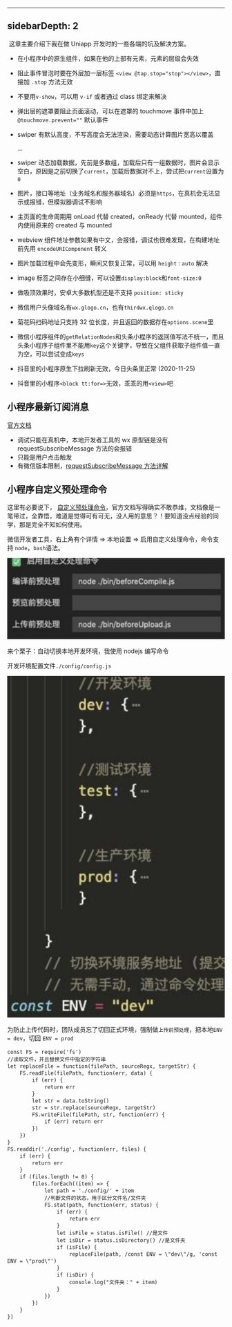 ---

## sidebarDepth: 2

​​ 这章主要介绍下我在做 Uniapp 开发时的一些各端的坑及解决方案。

- 在小程序中的原生组件，如果在他的上部有元素，元素的层级会失效
- 阻止事件冒泡时要在外层加一层标签 `<view @tap.stop="stop"></view>`，直接加 `.stop` 方法无效
- 不要用`v-show`，可以用 `v-if` 或者通过 class 绑定来解决
- 弹出层的遮罩要阻止页面滚动，可以在遮罩的 touchmove 事件中加上 `@touchmove.prevent=""` 默认事件
- swiper 有默认高度，不写高度会无法渲染，需要动态计算图片宽高以覆盖

  <swiper :style="{height: `${imageHeight}px`}">
          ...
      </swiper>

- swiper 动态加载数据，先前是多数组，加载后只有一组数据时，图片会显示空白，原因是之前切换了`current`，加载后数据对不上，尝试把`current`设置为`0`
- 图片，接口等地址（业务域名和服务器域名）必须是`https`，在真机会无法显示或报错，但模拟器调试不影响
- 主页面的生命周期用 onLoad 代替 created，onReady 代替 mounted，组件内使用原来的 created 与 mounted
- webview 组件地址参数如果有中文，会报错，调试也很难发现，在构建地址前先用 `encodeURIComponent` 转义
- 图片加载过程中会先变形，瞬间又恢复正常，可以用 `height：auto` 解决
- image 标签之间存在小细缝，可以设置`display:block`和`font-size:0`
- 做吸顶效果时，安卓大多数机型还是不支持 `position: sticky`
- 微信用户头像域名有`wx.glogo.cn`，也有`thirdwx.qlogo.cn`
- 菊花码扫码地址只支持 32 位长度，并且返回的数据存在`options.scene`里
- 微信小程序组件的`getRelationNodes`和头条小程序的返回值写法不统一，而且头条小程序子组件里不能用`key`这个关键字，导致在父组件获取子组件值一直为空，可以尝试变成`keys`
- 抖音里的小程序原生下拉刷新无效，今日头条里正常 (2020-11-25)
- 抖音里的小程序`<block tt:for=>`无效，乖乖的用`<view>`吧

## 小程序最新订阅消息

[官方文档][link 1]

- 调试只能在真机中，本地开发者工具的 wx 原型链是没有 requestSubscribeMessage 方法的会报错
- 只能是用户点击触发
- 有微信版本限制，[requestSubscribeMessage 方法详解][requestsubscribemessage]

## 小程序自定义预处理命令

这里有必要说下， [自定义预处理命令][link 2]，官方文档写得确实不敢恭维，文档像是一笔带过，全靠悟，难道是觉得可有可无，没人用的意思？！要知道没点经验的同学，那是完全不知如何使用。

微信开发者工具，右上角有个详情 => 本地设置 => 启用自定义处理命令，命令支持 `node`，`bash`语法。

![Image 1](_media/206b58575e8342ab94f3e2d7bdb448a8.png)

来个栗子：自动切换本地开发环境，我使用 nodejs 编写命令

开发环境配置文件`./config/config.js`

![Image 1](_media/2215c0797ef548f5ae875fdcb203560c.png)

为防止上传代码时，团队成员忘了切回正式环境，强制做`上传前预处理`，把本地`ENV = dev`，切回 `ENV = prod`

    const FS = require('fs')
    //读取文件，并且替换文件中指定的字符串
    let replaceFile = function(filePath, sourceRegx, targetStr) {
        FS.readFile(filePath, function(err, data) {
            if (err) {
                return err
            }
            let str = data.toString()
            str = str.replace(sourceRegx, targetStr)
            FS.writeFile(filePath, str, function(err) {
                if (err) return err
            })
        })
    }
    FS.readdir('./config', function(err, files) {
        if (err) {
            return err
        }
        if (files.length != 0) {
            files.forEach((item) => {
                let path = './config/' + item
                //判断文件的状态，用于区分文件名/文件夹
                FS.stat(path, function(err, status) {
                    if (err) {
                        return err
                    }
                    let isFile = status.isFile() //是文件
                    let isDir = status.isDirectory() //是文件夹
                    if (isFile) {
                        replaceFile(path, /const ENV = \"dev\"/g, 'const ENV = \"prod\"')
                    }
                    if (isDir) {
                        console.log("文件夹：" + item)
                    }
                })
            })
        }
    })

[link 1]: https://developers.weixin.qq.com/miniprogram/dev/framework/open-ability/subscribe-message.html
[requestsubscribemessage]: https://developers.weixin.qq.com/miniprogram/dev/api/open-api/subscribe-message/wx.requestSubscribeMessage.html
[link 2]: https://developers.weixin.qq.com/miniprogram/dev/devtools/debug.html#%E8%87%AA%E5%AE%9A%E4%B9%89%E9%A2%84%E5%A4%84%E7%90%86
[image-20210215153509111]: https://s.poetries.work/images/image-20210215153509111.png
[image-20210215153524752]: https://s.poetries.work/images/image-20210215153524752.png
